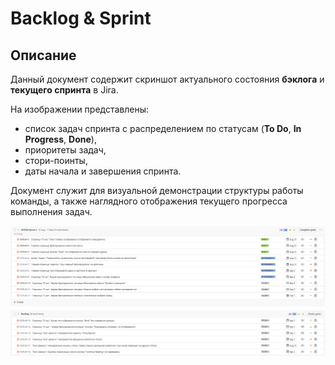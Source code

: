 # Backlog & Sprint
## Описание  

Данный документ содержит скриншот актуального состояния **бэклога** и **текущего спринта** в Jira.  

На изображении представлены:  
- список задач спринта с распределением по статусам (**To Do**, **In Progress**, **Done**),  
- приоритеты задач,  
- стори-поинты,  
- даты начала и завершения спринта.  

Документ служит для визуальной демонстрации структуры работы команды, а также наглядного отображения текущего прогресса выполнения задач.

![Backlog&Sprint](accets/backlog_sprint.png)  